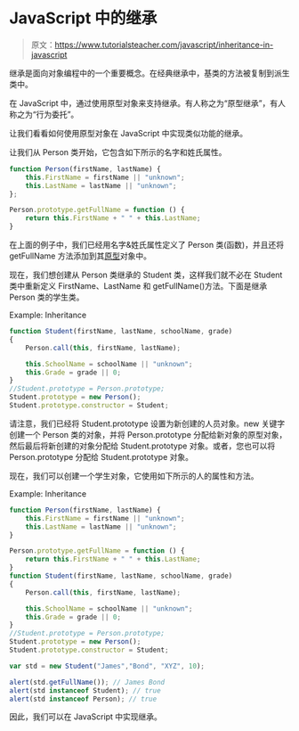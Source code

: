 # JavaScript 中的继承

> 原文：<https://www.tutorialsteacher.com/javascript/inheritance-in-javascript>

继承是面向对象编程中的一个重要概念。在经典继承中，基类的方法被复制到派生类中。

在 JavaScript 中，通过使用原型对象来支持继承。有人称之为“原型继承”，有人称之为“行为委托”。

让我们看看如何使用原型对象在 JavaScript 中实现类似功能的继承。

让我们从 Person 类开始，它包含如下所示的名字和姓氏属性。

```js
function Person(firstName, lastName) {
    this.FirstName = firstName || "unknown";
    this.LastName = lastName || "unknown";
};

Person.prototype.getFullName = function () {
    return this.FirstName + " " + this.LastName;
} 
```

在上面的例子中，我们已经用名字&姓氏属性定义了 Person 类(函数)，并且还将 getFullName 方法添加到其[原型](/javascript/prototype-in-javascript)对象中。

现在，我们想创建从 Person 类继承的 Student 类，这样我们就不必在 Student 类中重新定义 FirstName、LastName 和 getFullName()方法。下面是继承 Person 类的学生类。

Example: Inheritance

```js
function Student(firstName, lastName, schoolName, grade)
{
    Person.call(this, firstName, lastName);

    this.SchoolName = schoolName || "unknown";
    this.Grade = grade || 0;
}
//Student.prototype = Person.prototype;
Student.prototype = new Person();
Student.prototype.constructor = Student; 
```

请注意，我们已经将 Student.prototype 设置为新创建的人员对象。new 关键字创建一个 Person 类的对象，并将 Person.prototype 分配给新对象的原型对象，然后最后将新创建的对象分配给 Student.prototype 对象。或者，您也可以将 Person.prototype 分配给 Student.prototype 对象。

现在，我们可以创建一个学生对象，它使用如下所示的人的属性和方法。

Example: Inheritance

```js
function Person(firstName, lastName) {
    this.FirstName = firstName || "unknown";
    this.LastName = lastName || "unknown";            
}

Person.prototype.getFullName = function () {
    return this.FirstName + " " + this.LastName;
}
function Student(firstName, lastName, schoolName, grade)
{
    Person.call(this, firstName, lastName);

    this.SchoolName = schoolName || "unknown";
    this.Grade = grade || 0;
}
//Student.prototype = Person.prototype;
Student.prototype = new Person();
Student.prototype.constructor = Student;

var std = new Student("James","Bond", "XYZ", 10);

alert(std.getFullName()); // James Bond
alert(std instanceof Student); // true
alert(std instanceof Person); // true 
```

因此，我们可以在 JavaScript 中实现继承。